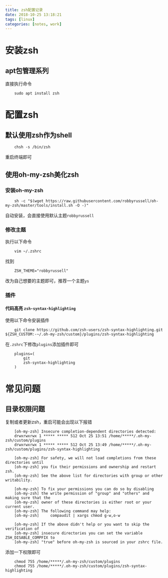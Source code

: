 ```yaml
---
title: zsh配置记录
date: 2018-10-25 13:18:21
tags: [linux]
categories: [notes, work]
---
```


# 安装zsh

## apt包管理系列

直接执行命令

```shell
    sudo apt install zsh
```

# 配置zsh

## 默认使用zsh作为shell

```shell
    chsh -s /bin/zsh
```

重启终端即可

## 使用oh-my-zsh美化zsh

### 安装oh-my-zsh

```shell
    sh -c "$(wget https://raw.githubusercontent.com/robbyrussell/oh-my-zsh/master/tools/install.sh -O -)"
```

自动安装，会直接使用默认主题`robbyrussell`

### 修改主题

执行以下命令

```shell
    vim ~/.zshrc
```

找到

```shell
    ZSH_THEME="robbyrussell"
```

改为自己想要的主题即可，推荐一个主题`ys`

### 插件

#### 代码高亮 `zsh-syntax-highlighting`

使用以下命令安装插件

```shell
    git clone https://github.com/zsh-users/zsh-syntax-highlighting.git ${ZSH_CUSTOM:-~/.oh-my-zsh/custom}/plugins/zsh-syntax-highlighting
```

在`.zshrc`下修改`plugins`添加插件即可

```shell
    plugins=(
        git
        zsh-syntax-highlighting
    )
```

# 常见问题

## 目录权限问题

复制或者更新zsh，重启可能会出现以下报错

```shell
    [oh-my-zsh] Insecure completion-dependent directories detected:
    drwxrwxrwx 1 ***** ***** 512 Oct 25 13:51 /home/*****/.oh-my-zsh/custom/plugins
    drwxrwxrwx 1 ***** ***** 512 Oct 25 13:49 /home/*****/.oh-my-zsh/custom/plugins/zsh-syntax-highlighting

    [oh-my-zsh] For safety, we will not load completions from these directories until
    [oh-my-zsh] you fix their permissions and ownership and restart zsh.
    [oh-my-zsh] See the above list for directories with group or other writability.

    [oh-my-zsh] To fix your permissions you can do so by disabling
    [oh-my-zsh] the write permission of "group" and "others" and making sure that the
    [oh-my-zsh] owner of these directories is either root or your current user.
    [oh-my-zsh] The following command may help:
    [oh-my-zsh]     compaudit | xargs chmod g-w,o-w

    [oh-my-zsh] If the above didn't help or you want to skip the verification of
    [oh-my-zsh] insecure directories you can set the variable ZSH_DISABLE_COMPFIX to
    [oh-my-zsh] "true" before oh-my-zsh is sourced in your zshrc file.
```

添加一下权限即可

```shell
    chmod 755 /home/*****/.oh-my-zsh/custom/plugins
    chmod 755 /home/*****/.oh-my-zsh/custom/plugins/zsh-syntax-highlighting
```